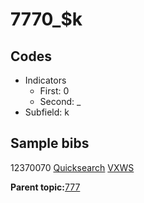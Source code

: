# 7770\_$k

## Codes

-   Indicators
    -   First: 0
    -   Second: \_
-   Subfield: k

## Sample bibs

12370070 [Quicksearch](https://search.library.yale.edu/catalog/12370070) [VXWS](http://prodorbis.library.yale.edu:7014/vxws/GetHoldingsService?bibId=12370070)

**Parent topic:**[777](../../tags/777/777.md)

